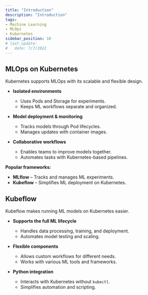 ```yaml
---
title: "Introduction"
description: "Introduction"
tags: 
- Machine Learning
- MLOps
- Kubernetes
sidebar_position: 10
# last_update:
#   date: 7/7/2022
---
```



## MLOps on Kubernetes  

Kubernetes supports MLOps with its scalable and flexible design.  

- **Isolated environments**  
  - Uses Pods and Storage for experiments.  
  - Keeps ML workflows separate and organized.  

- **Model deployment & monitoring**  
  - Tracks models through Pod lifecycles.  
  - Manages updates with container images.  

- **Collaborative workflows**  
  - Enables teams to improve models together.  
  - Automates tasks with Kubernetes-based pipelines.  

**Popular frameworks:**  

- **MLflow** – Tracks and manages ML experiments.  
- **Kubeflow** – Simplifies ML deployment on Kubernetes.  

## Kubeflow  

Kubeflow makes running ML models on Kubernetes easier.  

- **Supports the full ML lifecycle**  
  - Handles data processing, training, and deployment.  
  - Automates model testing and scaling.  

- **Flexible components**  
  - Allows custom workflows for different needs.  
  - Works with various ML tools and frameworks.  

- **Python integration**  
  - Interacts with Kubernetes without `kubectl`.  
  - Simplifies automation and scripting.  